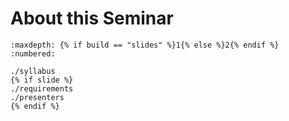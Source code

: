# About this Seminar
```{toctree}
:maxdepth: {% if build == "slides" %}1{% else %}2{% endif %}
:numbered:

./syllabus
{% if slide %}
./requirements
./presenters
{% endif %}
```
